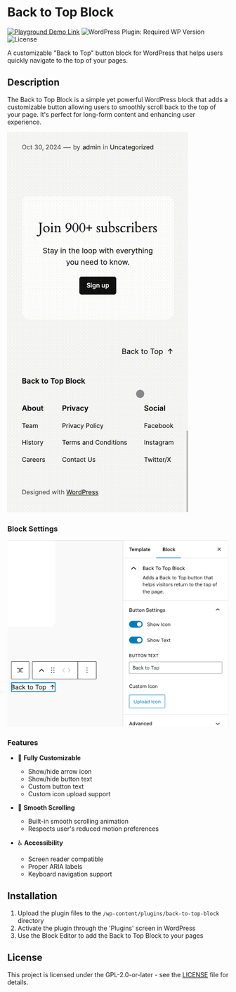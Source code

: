 # Back to Top Block

[![Playground Demo Link](https://img.shields.io/badge/Playground_Demo-v0.1.0-blue?logo=wordpress&logoColor=%23fff&labelColor=%233858e9&color=%233858e9)](https://playground.wordpress.net/?blueprint-url=https://raw.githubusercontent.com/philhoyt/Back-to-Top-Block/main/_playground/blueprint.json)
![WordPress Plugin: Required WP Version](https://img.shields.io/badge/WordPress-%3E%3D6.6-blue)
![License](https://img.shields.io/badge/license-GPL--2.0%2B-green)

A customizable "Back to Top" button block for WordPress that helps users quickly navigate to the top of your pages.

## Description

The Back to Top Block is a simple yet powerful WordPress block that adds a customizable button allowing users to smoothly scroll back to the top of your page. It's perfect for long-form content and enhancing user experience.

![Demo of Block](https://github.com/philhoyt/Back-to-Top-Block/blob/main/assets/demo.gif)

### Block Settings

![Block Settings](https://github.com/philhoyt/Back-to-Top-Block/blob/main/assets/setting.png)

### Features

- 🎨 **Fully Customizable**
  - Show/hide arrow icon
  - Show/hide button text
  - Custom button text
  - Custom icon upload support

- 🔄 **Smooth Scrolling**
  - Built-in smooth scrolling animation
  - Respects user's reduced motion preferences

- ♿ **Accessibility**
  - Screen reader compatible
  - Proper ARIA labels
  - Keyboard navigation support

## Installation

1. Upload the plugin files to the `/wp-content/plugins/back-to-top-block` directory
2. Activate the plugin through the 'Plugins' screen in WordPress
3. Use the Block Editor to add the Back to Top Block to your pages

## License

This project is licensed under the GPL-2.0-or-later - see the [LICENSE](LICENSE) file for details.
